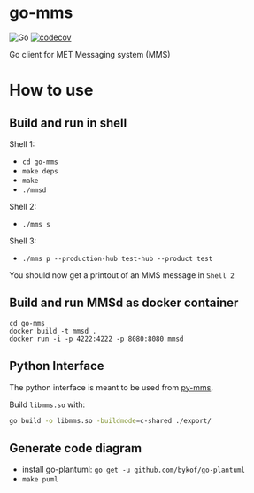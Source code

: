 # go-mms
![Go](https://github.com/metno/go-mms/workflows/Go/badge.svg?branch=master) 
[![codecov](https://codecov.io/gh/metno/go-mms/branch/master/graph/badge.svg)](https://codecov.io/gh/metno/go-mms)

Go client for MET Messaging system (MMS)

# How to use
## Build and run in shell

Shell 1:
- `cd go-mms`
- `make deps`
- `make`
- `./mmsd`

Shell 2:
- `./mms s`

Shell 3:
- `./mms p --production-hub test-hub --product test`

You should now get a printout of an MMS message in `Shell 2`

## Build and run MMSd as docker container
```
cd go-mms
docker build -t mmsd .
docker run -i -p 4222:4222 -p 8080:8080 mmsd
```

## Python Interface

The python interface is meant to be used from [py-mms](https://github.com/metno/py-mms).

Build `libmms.so` with:
```bash
go build -o libmms.so -buildmode=c-shared ./export/
```

## Generate code diagram
- install go-plantuml: `go get -u github.com/bykof/go-plantuml`
- `make puml`
